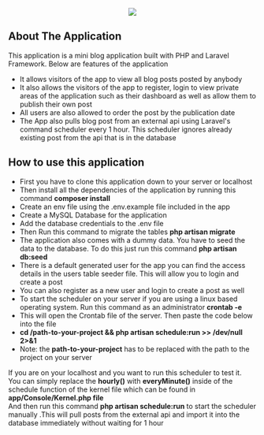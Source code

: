 <p align="center"><img src="https://i.imgur.com/qFowDPT.png"></p>


## About The Application

This application is a mini blog application built with PHP and Laravel Framework. Below are features of the application

- It allows visitors of the app to view all blog posts posted by anybody
- It also allows the visitors of the app to register, login to view private areas of the application such as their dashboard as well as allow them to publish their own post
- All users are also allowed to order the post by the publication date
- The App also pulls blog post from an external api using Laravel's command scheduler every 1 hour. This scheduler ignores already existing post from the api that is in the database

## How to use this application

- First you have to clone this application down to your server or localhost
- Then install all the dependencies of the application by running this command <strong>composer install</strong>
- Create an env file using the .env.example file included in the app
- Create a MySQL Database for the application
- Add the database credentials to the .env file
- Then Run this command to migrate the tables  <strong>php artisan migrate</strong> 
- The application also comes with a dummy data. You have to seed the data to the database. To do this just run this command <strong>php artisan db:seed</strong>
- There is a default generated user for the app you can find the access details in the users table seeder file. This will allow you to login and create a post
- You can also register as a new user and login to create a post as well
- To start the scheduler on your server if you are using a linux based operating system. Run this command as an administrator <strong>crontab -e</strong>
- This will open the Crontab file of the server. Then paste the code below into the file
- <strong>cd /path-to-your-project && php artisan schedule:run >> /dev/null 2>&1</strong>
- Note: the <strong>path-to-your-project</strong> has to be replaced with the path to the project on your server

If you are on your localhost and you want to run this scheduler to test it. <br/>You can simply replace the <strong>hourly()</strong> with <strong>everyMinute()</strong> inside of the schedule function of the kernel file which can be found in <strong>app/Console/Kernel.php file</strong><br/>
And then run this command <strong>php artisan schedule:run</strong> to start the scheduler manually .This will pull posts from the external api and import it into the database immediately without waiting for 1 hour
